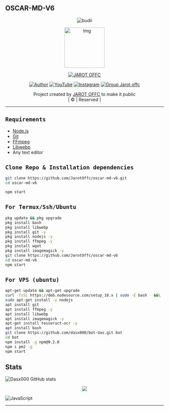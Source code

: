 ## OSCAR-MD-V6

<p align="center">

  <img src="http://readme-typing-svg.herokuapp.com?color=%230B80F7&center=true&vCenter=true&multiline=false&lines=WELCOME;My+name+is+JAROT-OFFC;IKUTIN-SOSIALMEDIA+SAYA!!;JANGAN+LUPA+JOIN+GROUP%2C++Bwang+%3A);jangan+lupa+kasih+start+!" alt="budii">

</p>
<div align="center">
  <p align="center">
<img src="https://telegra.ph/file/c6f6d447f2c76e3795a10.jpg" alt="Img" width="128" height="128"/>
</p>
 <p align="center">
<a href="#"><img title="JAROT OFFC" src="https://img.shields.io/badge/JAROT%20OFFC-red?colorA=%23ff0000&colorB=%23017e40&style=for-the-badge"></a>
</p>
  <p align="center">
<a href="https://wa.me/6285850539404"><img title="Author" src="https://img.shields.io/badge/Author-JAROT OFFC/JulieMwol?color=blue&style=for-the-badge&logo=whatsapp"></a>
<a href="https://youtube.com/channel/UCW7iXlE7TgvJMIXQck4NYBQ"><img title="YouTube" src="https://img.shields.io/badge/YouTube-Jarot Offc/JulieMwol?color=blue&style=for-the-badge&logo=Youtube"></a>
<a href="https://instagram.com/Jarotr_"><img title="Instagram" src="https://img.shields.io/badge/Instagram-Jarot Offc/JulieMwol?color=blue&style=for-the-badge&logo=Instagram"></a>
<a href="https://chat.whatsapp.com/KGuKY4wuKHS8sj6K5IHjFG"><img title="Group Jarot offc" src="https://img.shields.io/badge/Group-Jarot Offc/JulieMwol?color=blue&style=for-the-badge&logo=WhatsApp"></a>
</p>
</div>
<p align="center">
Project created by <a href="https://github.com/JarotOffc">JAROT OFFC</a> to make it public
    <br>
       | © |
        Reserved |
    <br> 
</p>

---

## `Requirements`

- [Node.js](https://nodejs.org/en/)
- [Git](https://git-scm.com/downloads)
- [FFmpeg](https://github.com/BtbN/FFmpeg-Builds/releases/download/autobuild-2020-12-08-13-03/ffmpeg-n4.3.1-26-gca55240b8c-win64-gpl-4.3.zip)
- [Libwebp](https://developers.google.com/speed/webp/download)
- Any text editor

## `Clone Repo & Installation dependencies`

```bash
git clone https://github.com/JarotOffc/oscar-md-v6.git
cd oscar-md-v6

npm start
```

## `For Termux/Ssh/Ubuntu`

```bash
pkg update && pkg upgrade
pkg install bash
pkg install libwebp
pkg install git -y
pkg install nodejs -y
pkg install ffmpeg -y
pkg install wget
pkg install imagemagick -y
git clone https://github.com/JarotOffc/oscar-md-v6
cd oscar-md-v6
npm start
```

## `For VPS (ubuntu)`

```bash
apt-get update && apt-get upgrade
curl -fsSL https://deb.nodesource.com/setup_18.x | sudo -E bash - &&\
sudo apt-get install -y nodejs
apt install git
apt install ffmpeg -y
apt install libwebp
apt install imagemagick -y
apt-get install tesseract-ocr -y
apt install bash
git clone https://github.com/dasx000/bot-das.git bot
cd bot
npm install -g npm@9.2.0
npm i pm2 -g
npm start
```

## Stats

![Dasx000 GitHub stats](https://github-readme-stats.vercel.app/api?username=dasx000&show_icons=true&theme=radical)

<p align="center"><a href="https://github.com/dasx000"><img src="https://github-readme-stats.vercel.app/api/top-langs/?username=dasx000&theme=radical&layout=compact"></a></p>

<img alt="JavaScript" src="https://img.shields.io/badge/javascript%20-%23323330.svg?&style=for-the-badge&logo=javascript&logoColor=%23F7DF1E"/>

---
